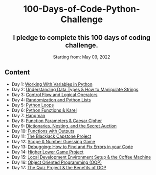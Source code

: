 <h1 align="center">
     100-Days-of-Code-Python-Challenge
</h1>

<h2 align="center">
  I pledge to complete this 100 days of coding challenge.
</h2>

<p align="center">
  Starting from: May 09, 2022
</p>

## Content

- Day 1: [Working With Variables in Python](https://github.com/Eitankhromz/100-Days-of-Code-Python-Challenge/tree/main/Day_1)
- Day 2: [Understanding Data Types & How to Manipulate Strings](https://github.com/Eitankhromz/100-Days-of-Code-Python-Challenge/tree/main/Day%202)
- Day 3: [Control Flow and Logical Operators](https://github.com/Eitankhromz/100-Days-of-Code-Python-Challenge/tree/main/Day%203)
- Day 4: [Randomization and Python Lists](https://github.com/Eitankhromz/100-Days-of-Code-Python-Challenge/tree/main/Day_4)
- Day 5: [Python Loops](https://github.com/Eitankhromz/100-Days-of-Code-Python-Challenge/tree/main/Day_5)
- Day 6: [Python Functions & Karel](https://github.com/Eitankhromz/100-Days-of-Code-Python-Challenge/tree/main/Day_6)
- Day 7: [Hangman](https://github.com/Eitankhromz/100-Days-of-Code-Python-Challenge/tree/main/Day_7)
- Day 8: [Function Parameters & Caesar Cipher](https://github.com/Eitankhromz/100-Days-of-Code-Python-Challenge/tree/main/Day_8)
- Day 9: [Dictionaries, Nesting, and the Secret Auction](https://github.com/Eitankhromz/100-Days-of-Code-Python-Challenge/tree/main/Day_9)
- Day 10: [Functions with Outputs](https://github.com/Eitankhromz/100-Days-of-Code-Python-Challenge/tree/main/Day_10)
- Day 11: [The Blackjack Capstone Project](https://github.com/Eitankhromz/100-Days-of-Code-Python-Challenge/tree/main/Day_11)
- Day 12: [Scope & Number Guessing Game](https://github.com/Eitankhromz/100-Days-of-Code-Python-Challenge/tree/main/Day_12)
- Day 13: [Debugging: How to Find and Fix Errors in your Code](https://github.com/Eitankhromz/100-Days-of-Code-Python-Challenge/tree/main/Day_13)
- Day 14: [Higher Lower Game Project](https://github.com/Eitankhromz/100-Days-of-Code-Python-Challenge/tree/main/Day_14)
- Day 15: [Local Development Environment Setup & the Coffee Machine](https://github.com/Eitankhromz/100-Days-of-Code-Python-Challenge/tree/main/Day_15)
- Day 16: [Object Oriented Programming (OOP)](https://github.com/Eitankhromz/100-Days-of-Code-Python-Challenge/tree/main/Day_16)
- Day 17: [The Quiz Project & the Benefits of OOP](https://github.com/Eitankhromz/100-Days-of-Code-Python-Challenge/tree/main/Day_17)
